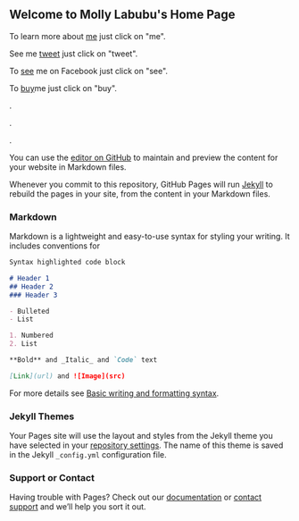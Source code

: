 ## Welcome to Molly Labubu's Home Page

To learn more about [me](https://global.popmart.com) just click on "me".

See me [tweet](https://twitter.com/POPMARTGlobal) just click on "tweet".

To [see](www.facebook.com/popmartglobal/) me on Facebook just click on "see".

To [buy](https://www.aliexpress.com/wholesale?catId=0&SearchText=pop+mart)me just click on "buy".

.

.

.


You can use the [editor on GitHub](https://github.com/Molly-Labubu/molly-labubu.github.io/edit/main/index.md) to maintain and preview the content for your website in Markdown files.

Whenever you commit to this repository, GitHub Pages will run [Jekyll](https://jekyllrb.com/) to rebuild the pages in your site, from the content in your Markdown files.

### Markdown

Markdown is a lightweight and easy-to-use syntax for styling your writing. It includes conventions for

```markdown
Syntax highlighted code block

# Header 1
## Header 2
### Header 3

- Bulleted
- List

1. Numbered
2. List

**Bold** and _Italic_ and `Code` text

[Link](url) and ![Image](src)
```

For more details see [Basic writing and formatting syntax](https://docs.github.com/en/github/writing-on-github/getting-started-with-writing-and-formatting-on-github/basic-writing-and-formatting-syntax).

### Jekyll Themes

Your Pages site will use the layout and styles from the Jekyll theme you have selected in your [repository settings](https://github.com/Molly-Labubu/molly-labubu.github.io/settings/pages). The name of this theme is saved in the Jekyll `_config.yml` configuration file.

### Support or Contact

Having trouble with Pages? Check out our [documentation](https://docs.github.com/categories/github-pages-basics/) or [contact support](https://support.github.com/contact) and we’ll help you sort it out.

